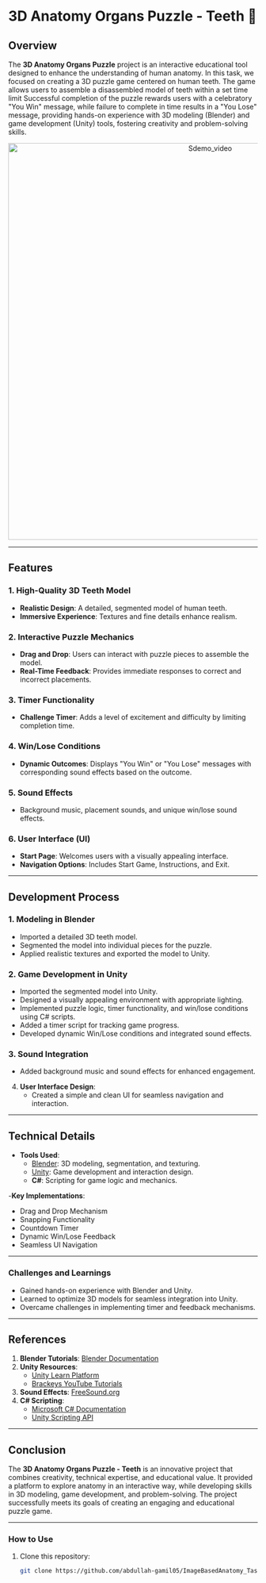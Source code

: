 # 3D Anatomy Organs Puzzle - Teeth 🦷

## Overview
The **3D Anatomy Organs Puzzle** project is an interactive educational tool designed to enhance the understanding of human anatomy. In this task, we focused on creating a 3D puzzle game centered on human teeth. The game allows users to assemble a disassembled model of teeth within a set time limit Successful completion of the puzzle rewards users with a celebratory "You Win" message, while failure to complete in time results in a "You Lose" message, providing hands-on experience with 3D modeling (Blender) and game development (Unity) tools, fostering creativity and problem-solving skills.


 <p align="center">
  <img src="https://raw.githubusercontent.com/abdullah-gamil05/ImageBasedAnatomy_Tasks/main/task3_3D_Puzzle_Game/results/demo_video.gif" alt="Sdemo_video" width="800">
</p>


---

## Features

### 1. High-Quality 3D Teeth Model
   - **Realistic Design**: A detailed, segmented model of human teeth.
   - **Immersive Experience**: Textures and fine details enhance realism.
     
### 2. Interactive Puzzle Mechanics
   - **Drag and Drop**: Users can interact with puzzle pieces to assemble the model.
   - **Real-Time Feedback**: Provides immediate responses to correct and incorrect placements.

### 3. Timer Functionality
   - **Challenge Timer**: Adds a level of excitement and difficulty by limiting completion time.
 
### 4. Win/Lose Conditions
- **Dynamic Outcomes**: Displays "You Win" or "You Lose" messages with corresponding sound effects based on the outcome.

### 5. Sound Effects
   - Background music, placement sounds, and unique win/lose sound effects.

### 6. User Interface (UI)
   - **Start Page**: Welcomes users with a visually appealing interface.
- **Navigation Options**: Includes Start Game, Instructions, and Exit.

---

## Development Process

### 1. Modeling in Blender
   - Imported a detailed 3D teeth model.
   - Segmented the model into individual pieces for the puzzle.
   - Applied realistic textures and exported the model to Unity. 

### 2. Game Development in Unity
   - Imported the segmented model into Unity.
   - Designed a visually appealing environment with appropriate lighting.
   - Implemented puzzle logic, timer functionality, and win/lose conditions using C# scripts.
   - Added a timer script for tracking game progress.
   - Developed dynamic Win/Lose conditions and integrated sound effects.

### 3. Sound Integration
   - Added background music and sound effects for enhanced engagement.

4. **User Interface Design**:
   - Created a simple and clean UI for seamless navigation and interaction.

---

## Technical Details

  - **Tools Used**:
    - [Blender](https://www.blender.org/): 3D modeling, segmentation, and texturing.
    - [Unity](https://unity.com/): Game development and interaction design.
    - **C#**: Scripting for game logic and mechanics.

 -**Key Implementations**:
   - Drag and Drop Mechanism
   - Snapping Functionality
   - Countdown Timer
   - Dynamic Win/Lose Feedback
   - Seamless UI Navigation      

---

### Challenges and Learnings
- Gained hands-on experience with Blender and Unity.
- Learned to optimize 3D models for seamless integration into Unity.
- Overcame challenges in implementing timer and feedback mechanisms.

---

## References

1. **Blender Tutorials**: [Blender Documentation](https://www.blender.org/)
2. **Unity Resources**:
   - [Unity Learn Platform](https://learn.unity.com/)
   - [Brackeys YouTube Tutorials](https://www.youtube.com/c/Brackeys)
3. **Sound Effects**: [FreeSound.org](https://freesound.org/)
4. **C# Scripting**:
   - [Microsoft C# Documentation](https://docs.microsoft.com/en-us/dotnet/csharp/)
   - [Unity Scripting API](https://docs.unity3d.com/ScriptReference/)

---

## Conclusion

The **3D Anatomy Organs Puzzle - Teeth** is an innovative project that combines creativity, technical expertise, and educational value. It provided a platform to explore anatomy in an interactive way, while developing skills in 3D modeling, game development, and problem-solving. The project successfully meets its goals of creating an engaging and educational puzzle game.

---

### How to Use
1. Clone this repository:
   ```bash
   git clone https://github.com/abdullah-gamil05/ImageBasedAnatomy_Tasks/task3_3D_Puzzle_Game.git
